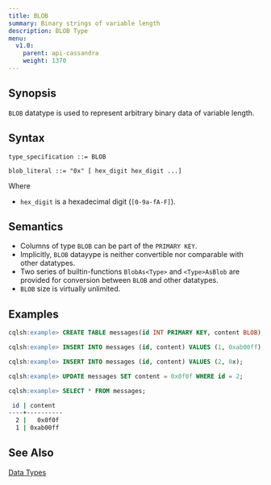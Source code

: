```yaml
---
title: BLOB
summary: Binary strings of variable length
description: BLOB Type
menu:
  v1.0:
    parent: api-cassandra
    weight: 1370
---
```


## Synopsis

`BLOB` datatype is used to represent arbitrary binary data of variable length.

## Syntax

```
type_specification ::= BLOB

blob_literal ::= "0x" [ hex_digit hex_digit ...]
```

Where

- `hex_digit` is a hexadecimal digit (`[0-9a-fA-F]`).

## Semantics

- Columns of type `BLOB` can be part of the `PRIMARY KEY`.
- Implicitly, `BLOB` datayype is neither convertible nor comparable with other datatypes.
- Two series of builtin-functions `BlobAs<Type>` and `<Type>AsBlob` are provided for conversion between `BLOB` and other datatypes.
- `BLOB` size is virtually unlimited.

## Examples

```{.sql .copy .separator-gt}
cqlsh:example> CREATE TABLE messages(id INT PRIMARY KEY, content BLOB);
```
```{.sql .copy .separator-gt}
cqlsh:example> INSERT INTO messages (id, content) VALUES (1, 0xab00ff);
```
```{.sql .copy .separator-gt}
cqlsh:example> INSERT INTO messages (id, content) VALUES (2, 0x);
```
```{.sql .copy .separator-gt}
cqlsh:example> UPDATE messages SET content = 0x0f0f WHERE id = 2;
```
```{.sql .copy .separator-gt}
cqlsh:example> SELECT * FROM messages;
```
```sh
 id | content
----+----------
  2 |   0x0f0f
  1 | 0xab00ff
```

## See Also

[Data Types](..#datatypes)
